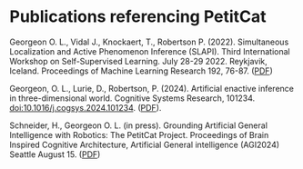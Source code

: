 # Publications referencing PetitCat

Georgeon O. L., Vidal J., Knockaert,  T., Robertson P. (2022).
Simultaneous Localization and Active Phenomenon Inference (SLAPI). 
Third International Workshop on Self-Supervised Learning. 
July 28-29 2022. Reykjavik, Iceland. 
Proceedings of Machine Learning Research 192, 76-87.
([PDF](https://proceedings.mlr.press/v192/georgeon22a.html))


Georgeon, O. L., Lurie, D.,  Robertson, P. (2024). 
Artificial enactive inference in three-dimensional world. Cognitive Systems Research, 101234. 
[doi:10.1016/j.cogsys.2024.101234](https://doi.org/10.1016/j.cogsys.2024.101234).
([PDF](https://hal.science/hal-04587508)).

Schneider, H., Georgeon O. L. (in press). Grounding Artificial General Intelligence with Robotics: The PetitCat Project. 
Proceedings of Brain Inspired Cognitive Architecture, Artificial General intelligence (AGI2024) Seattle August 15.
([PDF](assets/PetitCat_AGI24.pdf))